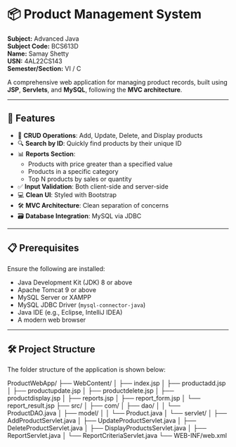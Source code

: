 # 📦 Product Management System

**Subject:** Advanced Java  
**Subject Code:** BCS613D  
**Name:** Samay Shetty  
**USN:** 4AL22CS143  
**Semester/Section:** VI / C  

A comprehensive web application for managing product records, built using **JSP**, **Servlets**, and **MySQL**, following the **MVC architecture**.

---

## 🚀 Features

- 🔁 **CRUD Operations**: Add, Update, Delete, and Display products  
- 🔍 **Search by ID**: Quickly find products by their unique ID  
- 📊 **Reports Section**:
  - Products with price greater than a specified value  
  - Products in a specific category  
  - Top N products by sales or quantity  
- ✅ **Input Validation**: Both client-side and server-side  
- 💻 **Clean UI**: Styled with Bootstrap  
- 🛠️ **MVC Architecture**: Clean separation of concerns  
- 🗃️ **Database Integration**: MySQL via JDBC  

---

## 📋 Prerequisites

Ensure the following are installed:

- Java Development Kit (JDK) 8 or above  
- Apache Tomcat 9 or above  
- MySQL Server or XAMPP  
- MySQL JDBC Driver (`mysql-connector-java`)  
- Java IDE (e.g., Eclipse, IntelliJ IDEA)  
- A modern web browser  

---

## 🛠️ Project Structure

The folder structure of the application is shown below:

ProductWebApp/
├── WebContent/
│ ├── index.jsp
│ ├── productadd.jsp
│ ├── productupdate.jsp
│ ├── productdelete.jsp
│ ├── productdisplay.jsp
│ ├── reports.jsp
│ ├── report_form.jsp
│ └── report_result.jsp
├── src/
│ ├── com/
│ ├── dao/
│ │ └── ProductDAO.java
│ ├── model/
│ │ └── Product.java
│ └── servlet/
│ ├── AddProductServlet.java
│ ├── UpdateProductServlet.java
│ ├── DeleteProductServlet.java
│ ├── DisplayProductsServlet.java
│ ├── ReportServlet.java
│ └── ReportCriteriaServlet.java
└── WEB-INF/web.xml

